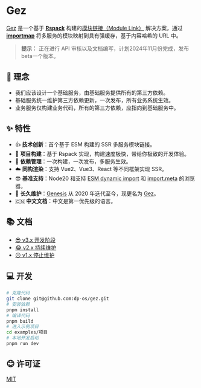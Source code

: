 # Gez
[Gez](https://dp-os.github.io/gez/index.html) 是一个基于 **[Rspack](https://rspack.dev/)** 构建的[模块链接（Module Link）](https://dp-os.github.io/gez/guide/essentials/module-link.html) 解决方案，通过 **[importmap](https://developer.mozilla.org/zh-CN/docs/Web/HTML/Element/script/type/importmap)** 将多服务的模块映射到具有强缓存，基于内容哈希的 URL 中。

> **提示：** 正在进行 API 审核以及文档编写，计划2024年11月份完成，发布beta一个版本。

## 🌈 理念
- 我们应该设计一个基础服务，由基础服务提供所有的第三方依赖。
- 基础服务统一维护第三方依赖更新，一次发布，所有业务系统生效。
- 业务服务仅构建业务代码，所有的第三方依赖，应指向到基础服务中。

## ✨ 特性
- 👍 **技术创新**：首个基于 ESM 构建的 SSR 多服务模块链接。
- 🚀 **项目构建**：基于 Rspack 实现，构建速度极快，带给你极致的开发体验。
- 🎯 **依赖管理**：一次构建，一次发布，多服务生效。
- ☁️ **同构渲染**：支持 Vue2、Vue3、React 等不同框架实现 SSR。
- 😎 **基准支持**：Node20 和支持 [ESM dynamic import](https://caniuse.com/es6-module-dynamic-import) 和 [import.meta](https://caniuse.com/mdn-javascript_operators_import_meta) 的浏览器。
- 👏 **长久维护**：[Genesis](https://www.npmjs.com/package/@fmfe/genesis-core) 从 2020 年迭代至今，现更名为 [Gez](https://dp-os.github.io/gez/index.html)。
- 🇨🇳 **中文文档**：中文是第一优先级的语言。

## 📚 文档
- [😎 v3.x 开发阶段](https://dp-os.github.io/gez/index.html)
- [😂 v2.x 持续维护](https://github.com/dp-os/gez/blob/v2/docs/zh-CN/README.md)
- [😖 v1.x 停止维护](https://fmfe.github.io/genesis-docs/guide/)

## 💻 开发
```bash
# 克隆代码
git clone git@github.com:dp-os/gez.git
# 安装依赖
pnpm install
# 编译代码
pnpm build
# 进入示例项目
cd examples/项目
# 本地开发启动
pnpm run dev
```
## 😊 许可证
[MIT](./LICENSE)
